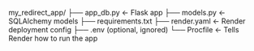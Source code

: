 my_redirect_app/
├── app_db.py               ← Flask app
├── models.py               ← SQLAlchemy models
├── requirements.txt
├── render.yaml             ← Render deployment config
├── .env (optional, ignored)
└── Procfile                ← Tells Render how to run the app
